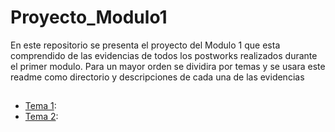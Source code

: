 # Proyecto_Modulo1


En este repositorio se presenta el proyecto del Modulo 1 que esta comprendido de las evidencias de todos los postworks realizados durante el primer modulo. Para un mayor orden se dividira por temas y se usara este readme como directorio y descripciones de cada una de las evidencias 
##

* [Tema 1](https://github.com/andregarza/Proyecto_Modulo1/tree/main/Tema%201):
* [Tema 2](https://github.com/andregarza/Proyecto_Modulo1/tree/main/Tema%202):
  
 
